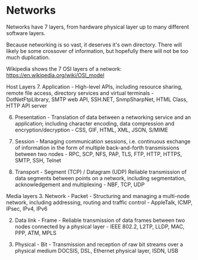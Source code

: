 Networks
========

Networks have 7 layers, from hardware physical layer up to many different software layers.

Because networking is so vast, it deserves it's own directory.  There will likely be some crossover of information, but hopefully there will not be too much duplication.

Wikipedia shows the 7 OSI layers of a network:
https://en.wikipedia.org/wiki/OSI_model

Host Layers
7. Application - High-level APIs, including resource sharing, remote file access, directory services and virtual terminals - DotNetFtpLibrary, SMTP web API, SSH.NET, SnmpSharpNet, HTML Class, HTTP API server

6. Presentation - Translation of data between a networking service and an application; including character encoding, data compression and encryption/decryption - CSS, GIF, HTML, XML, JSON, S/MIME

5. Session - Managing communication sessions, i.e. continuous exchange of information in the form of multiple back-and-forth transmissions between two nodes - RPC, SCP, NFS, PAP, TLS, FTP, HTTP, HTTPS, SMTP, SSH, Telnet

4. Transport - Segment (TCP) / Datagram (UDP) 	Reliable transmission of data segments between points on a network, including segmentation, acknowledgement and multiplexing - NBF, TCP, UDP

Media layers
3. Network - Packet - Structuring and managing a multi-node network, including addressing, routing and traffic control - AppleTalk, ICMP, IPsec, IPv4, IPv6

2. Data link - Frame - Reliable transmission of data frames between two nodes connected by a physical layer - IEEE 802.2, L2TP, LLDP, MAC, PPP, ATM, MPLS

1. Physical - Bit - Transmission and reception of raw bit streams over a physical medium 	DOCSIS, DSL, Ethernet physical layer, ISDN, USB
